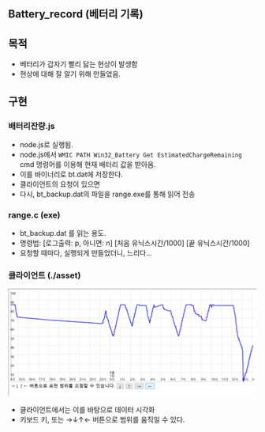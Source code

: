 ## Battery_record (베터리 기록)

## 목적
- 베터리가 갑자기 빨리 닳는 현상이 발생함
- 현상에 대해 잘 알기 위해 만들었음.

## 구현
### 배터리잔량.js
- node.js로 실행됨.
- node.js에서 ```WMIC PATH Win32_Battery Get EstimatedChargeRemaining``` cmd 명령어를 이용해 현재 배터리 값을 받아옴.
- 이를 바이너리로 bt.dat에 저장한다.
- 클라이언트의 요청이 있으면
- 다시, bt_backup.dat의 파일을 range.exe를 통해 읽어 전송

### range.c (exe)
- bt_backup.dat 를 읽는 용도.
- 명령법: \[로그출력: p, 아니면: n\] \[처음 유닉스시간/1000\] \[끝 유닉스시간/1000\]
- 요청할 때마다, 실행되게 만들었더니, 느리다...

### 클라이언트 (./asset)
![실행화면](./doc/실행화면.png)

- 클라이언트에서는 이를 바탕으로 데이터 시각화
- 키보드 키, 또는 →↓↑← 버튼으로 범위를 움직일 수 있다.

